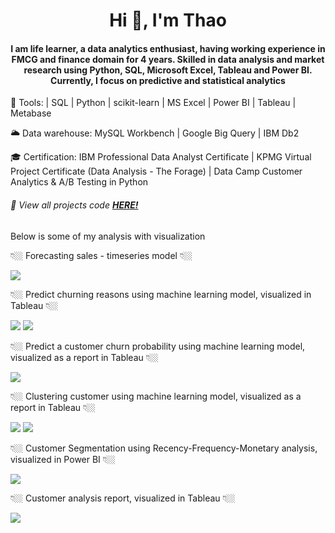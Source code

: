 <h1 align="center"> Hi 👋, I'm Thao </h1>

<h4 align="center"> I am life learner, a data analytics enthusiast, having working experience in FMCG and finance domain for 4 years. Skilled in data analysis and market research using Python, SQL, Microsoft Excel, Tableau and Power BI. Currently, I focus on predictive and statistical analytics </h4>

🔧 Tools: | SQL | Python | scikit-learn | MS Excel | Power BI | Tableau | Metabase 

🌥 Data warehouse: MySQL Workbench | Google Big Query | IBM Db2

🎓 Certification: IBM Professional Data Analyst Certificate | 
KPMG Virtual Project Certificate (Data Analysis - The Forage) |
Data Camp Customer Analytics & A/B Testing in Python

<h6> 📌 View all projects code <a href="https://github.com/nhthaonguyen?tab=repositories"><strong>HERE!</strong></a> </h6>

Below is some of my analysis with visualization

<p> 👇🏼 Forecasting sales - timeseries model 👇🏼 </p>
<img src="image/forecasting-chart.png"/>

<p> 👇🏼 Predict churning reasons using machine learning model, visualized in Tableau 👇🏼 </p>
<img src="image/churn-predict1.png"/>
<img src="image/churn-predict2.png"/>

<p> 👇🏼 Predict a customer churn probability using machine learning model, visualized as a report in Tableau 👇🏼 </p>
<img src="image/churn-predict-profile.png"/>

<p> 👇🏼 Clustering customer using machine learning model, visualized as a report in Tableau 👇🏼 </p>
<img src="image/Customer-Clustering-KMeans_page1.jpg"/>
<img src="image/Customer-Clustering-KMeans_page2.jpg"/>

<p> 👇🏼 Customer Segmentation using Recency-Frequency-Monetary analysis, visualized in Power BI 👇🏼 </p>
<img src="https://github.com/nhthaonguyen/nhthaonguyen.github.io/blob/main/image/Customer-Segmentation-Viz.png?raw=true"/>

<p> 👇🏼 Customer analysis report, visualized in Tableau 👇🏼 </p>
<img src="https://github.com/nhthaonguyen/nhthaonguyen.github.io/blob/main/image/Customer-Analysis.png?raw=true"/>


